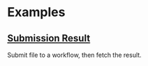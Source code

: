 # Examples

## [Submission Result](submission-result.md)
Submit file to a workflow, then fetch the result.